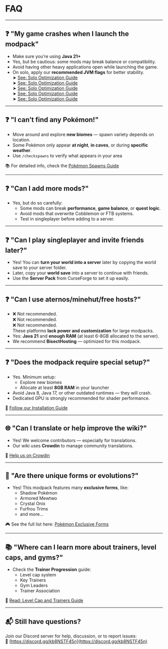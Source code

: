 # FAQ

---

## ❓ "My game crashes when I launch the modpack"

- Make sure you’re using **Java 21+**
- Yes, but be cautious: some mods may break balance or compatibility.
- Avoid having other heavy applications open while launching the game.
- On solo, apply our **recommended JVM flags** for better stability.\
  ➤ [See: Solo Optimization Guide](../settings/optimize-solo-performance.md)\
  ➤ [See: Solo Optimization Guide](../settings/optimize-solo-performance.md)  
  ➤ [See: Solo Optimization Guide](../settings/optimize-solo-performance.md)  
  ➤ [See: Solo Optimization Guide](../settings/optimize-solo-performance.md)  
  ➤ [See: Solo Optimization Guide](../settings/optimize-solo-performance.md)

---

## ❓ "I can’t find any Pokémon!"

- Move around and explore **new biomes** — spawn variety depends on location.
- Some Pokémon only appear **at night**, **in caves**, or during **specific weather**.
- Use `/checkspawns` to verify what appears in your area

📚 For detailed info, check the [Pokémon Spawns Guide](../pokemon-and-spawns.md)

---

## ❓ "Can I add more mods?"

- Yes, but do so carefully:
  - Some mods can break **performance**, **game balance**, or **quest logic**.
  - Avoid mods that overwrite Cobblemon or FTB systems.
  - Test in singleplayer before adding to a server.

---

## ❓ "Can I play singleplayer and invite friends later?"

- Yes! You can **turn your world into a server** later by copying the world save to your server folder.
- Later, copy your **world save** into a server to continue with friends.
- Use the **Server Pack** from CurseForge to set it up easily.

---

## ❓ "Can I use aternos/minehut/free hosts?"

- ❌ Not recommended.  
  ❌ Not recommended.\
  ❌ Not recommended.\
  These platforms **lack power and customization** for large modpacks.
- Yes: **Java 21** and **enough RAM** (at least 6-8GB allocated to the server).
- We recommend **BisectHosting** — optimized for this modpack.

---

## ❓ "Does the modpack require special setup?"

- Yes. Minimum setup:
  - Explore new biomes
  - Allocate at least **8GB RAM** in your launcher
- Avoid Java 8, Java 17, or other outdated runtimes — they will crash.
- Dedicated GPU is strongly recommended for shader performance.

📌 [Follow our Installation Guide](../installation.md)

---

## 🌐 "Can I translate or help improve the wiki?"

- Yes! We welcome contributors — especially for translations.
- Our wiki uses **Crowdin** to manage community translations.

🔗 [Help us on Crowdin](https://crowdin.com/project/cobblemon-realms-wiki)

---

## 🧩 "Are there unique forms or evolutions?"

- Yes! This modpack features many **exclusive forms**, like:
  - Shadow Pokémon
  - Armored Mewtwo
  - Crystal Onix
  - Furfrou Trims
  - and more...

🎮 See the full list here: [Pokémon Exclusive Forms](../pokemons-exclusives/mewtwo-exclusive-forms.md)

---

## 📚 "Where can I learn more about trainers, level caps, and gyms?"

- Check the **Trainer Progression** guide:
  - Level cap system
  - Key Trainers
  - Gym Leaders
  - Trainer Association

📘 [Read: Level Cap and Trainers Guide](../pokemons-guides/levelcap-and-trainers.md)

---

## 📬 Still have questions?

Join our Discord server for help, discussion, or to report issues:\
🔗 [https://discord.gg/kb8NSTF45n](https://discord.gg/kb8NSTF45n)
